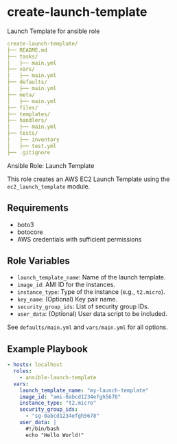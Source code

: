 # create-launch-template
Launch Template for ansible role

```yaml
create-launch-template/
├── README.md
├── tasks/
│   ├── main.yml
├── vars/
│   ├── main.yml
├── defaults/
│   ├── main.yml
├── meta/
│   ├── main.yml
├── files/
├── templates/
├── handlers/
│   ├── main.yml
├── tests/
│   ├── inventory
│   ├── test.yml
├── .gitignore
```

 Ansible Role: Launch Template

This role creates an AWS EC2 Launch Template using the `ec2_launch_template` module.

## Requirements
- boto3
- botocore
- AWS credentials with sufficient permissions

## Role Variables
- `launch_template_name`: Name of the launch template.
- `image_id`: AMI ID for the instances.
- `instance_type`: Type of the instance (e.g., `t2.micro`).
- `key_name`: (Optional) Key pair name.
- `security_group_ids`: List of security group IDs.
- `user_data`: (Optional) User data script to be included.

See `defaults/main.yml` and `vars/main.yml` for all options.

## Example Playbook
```yaml
- hosts: localhost
  roles:
    - ansible-launch-template
  vars:
    launch_template_name: "my-launch-template"
    image_id: "ami-0abcd1234efgh5678"
    instance_type: "t2.micro"
    security_group_ids:
      - "sg-0abcd1234efgh5678"
    user_data: |
      #!/bin/bash
      echo "Hello World!"
```